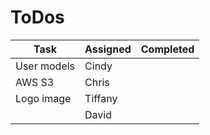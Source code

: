 # ToDos
| Task | Assigned | Completed |
| --- | --- | --- |
| User models | Cindy |  |
| AWS S3 | Chris |  |
| Logo image | Tiffany |  |
|  | David |  |
